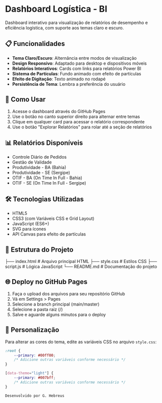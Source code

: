 # Dashboard Logística - BI

Dashboard interativo para visualização de relatórios de desempenho e eficiência logística, com suporte aos temas claro e escuro.

## 📋 Funcionalidades

- **Tema Claro/Escuro**: Alternância entre modos de visualização
- **Design Responsivo**: Adaptado para desktop e dispositivos móveis
- **Relatórios Interativos**: Cards com links para relatórios Power BI
- **Sistema de Partículas**: Fundo animado com efeito de partículas
- **Efeito de Digitação**: Texto animado no rodapé
- **Persistência de Tema**: Lembra a preferência do usuário

## 🚀 Como Usar

1. Acesse o dashboard através do GitHub Pages
2. Use o botão no canto superior direito para alternar entre temas
3. Clique em qualquer card para acessar o relatório correspondente
4. Use o botão "Explorar Relatórios" para rolar até a seção de relatórios

## 📊 Relatórios Disponíveis

- Controle Diário de Pedidos
- Gestão de Validade
- Produtividade - BA (Bahia)
- Produtividade - SE (Sergipe)
- OTIF - BA (On Time In Full - Bahia)
- OTIF - SE (On Time In Full - Sergipe)

## 🛠️ Tecnologias Utilizadas

- HTML5
- CSS3 (com Variáveis CSS e Grid Layout)
- JavaScript (ES6+)
- SVG para ícones
- API Canvas para efeito de partículas

## 📁 Estrutura do Projeto
├── index.html # Arquivo principal HTML
├── style.css # Estilos CSS
├── script.js # Lógica JavaScript
└── README.md # Documentação do projeto


## 🌐 Deploy no GitHub Pages

1. Faça o upload dos arquivos para seu repositório GitHub
2. Vá em Settings > Pages
3. Selecione a branch principal (main/master)
4. Selecione a pasta raiz (/)
5. Salve e aguarde alguns minutos para o deploy

## 🎨 Personalização

Para alterar as cores do tema, edite as variáveis CSS no arquivo `style.css`:

```css
:root {
    --primary: #00ff00;
    /* Adicione outras variáveis conforme necessário */
}

[data-theme="light"] {
    --primary: #007bff;
    /* Adicione outras variáveis conforme necessário */
}   

Desenvolvido por G. Hebreus